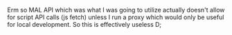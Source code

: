 Erm so MAL API which was what I was going to utilize actually doesn't allow for script API calls (js fetch) unless I run a proxy which would only be useful for local development. So this is effectively useless D;
